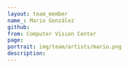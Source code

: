 ```yaml
---
layout: team_member
name_: Mario González
github: 
from: Computer Vision Center
page: 
portrait: img/team/artists/mario.png
description: 
---
```

